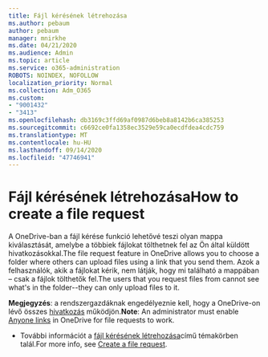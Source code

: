 ```yaml
---
title: Fájl kérésének létrehozása
ms.author: pebaum
author: pebaum
manager: mnirkhe
ms.date: 04/21/2020
ms.audience: Admin
ms.topic: article
ms.service: o365-administration
ROBOTS: NOINDEX, NOFOLLOW
localization_priority: Normal
ms.collection: Adm_O365
ms.custom:
- "9001432"
- "3413"
ms.openlocfilehash: db3169c3ffd69af0987d6beb8a8142b6ca385253
ms.sourcegitcommit: c6692ce0fa1358ec3529e59ca0ecdfdea4cdc759
ms.translationtype: MT
ms.contentlocale: hu-HU
ms.lasthandoff: 09/14/2020
ms.locfileid: "47746941"
---
```

# <a name="how-to-create-a-file-request"></a><span data-ttu-id="73cd1-102">Fájl kérésének létrehozása</span><span class="sxs-lookup"><span data-stu-id="73cd1-102">How to create a file request</span></span>

<span data-ttu-id="73cd1-103">A OneDrive-ban a fájl kérése funkció lehetővé teszi olyan mappa kiválasztását, amelybe a többiek fájlokat tölthetnek fel az Ön által küldött hivatkozásokkal.</span><span class="sxs-lookup"><span data-stu-id="73cd1-103">The file request feature in OneDrive allows you to choose a folder where others can upload files using a link that you send them.</span></span> <span data-ttu-id="73cd1-104">Azok a felhasználók, akik a fájlokat kérik, nem látják, hogy mi található a mappában – csak a fájlok tölthetők fel.</span><span class="sxs-lookup"><span data-stu-id="73cd1-104">The users that you request files from cannot see what's in the folder--they can only upload files to it.</span></span>

<span data-ttu-id="73cd1-105">**Megjegyzés**: a rendszergazdáknak engedélyeznie kell, hogy a OneDrive-on lévő összes [hivatkozás](https://docs.microsoft.com/sharepoint/turn-external-sharing-on-or-off) működjön.</span><span class="sxs-lookup"><span data-stu-id="73cd1-105">**Note**: An administrator must enable [Anyone links](https://docs.microsoft.com/sharepoint/turn-external-sharing-on-or-off) in OneDrive for file requests to work.</span></span>

- <span data-ttu-id="73cd1-106">További információt a [fájl kérésének létrehozása](https://support.office.com/article/create-a-file-request-f54aa7f8-2589-4421-b351-d415fc3b83af)című témakörben talál.</span><span class="sxs-lookup"><span data-stu-id="73cd1-106">For more info, see [Create a file request](https://support.office.com/article/create-a-file-request-f54aa7f8-2589-4421-b351-d415fc3b83af).</span></span>
